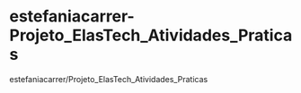 # estefaniacarrer-Projeto_ElasTech_Atividades_Praticas
estefaniacarrer/Projeto_ElasTech_Atividades_Praticas
